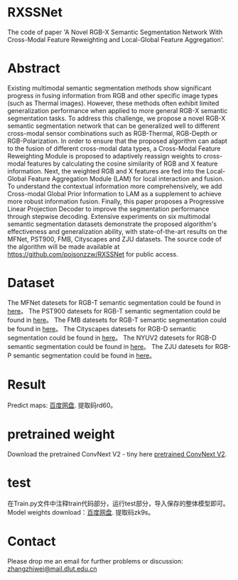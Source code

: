 # RXSSNet
The code of paper 'A Novel RGB-X Semantic Segmentation Network With Cross-Modal Feature Reweighting and Local-Global Feature Aggregation'. 

# Abstract
Existing multimodal semantic segmentation methods show significant progress in fusing information from RGB and other specific image types (such as Thermal images). However, these methods often exhibit limited generalization performance when applied to more general RGB-X semantic segmentation tasks. To address this challenge, we propose a novel RGB-X semantic segmentation network that can be generalized well to different cross-modal sensor combinations such as RGB-Thermal, RGB-Depth or RGB-Polarization. In order to ensure that the proposed algorithm can adapt to the fusion of different cross-modal data types, a Cross-Modal Feature Reweighting Module is proposed to adaptively reassign weights to cross-modal features by calculating the cosine similarity of RGB and X feature information. Next, the weighted RGB and X features are fed into the Local-Global Feature Aggregation Module (LAM) for local interaction and fusion. To understand the contextual information more comprehensively, we add Cross-modal Global Prior Information to LAM as a supplement to achieve more robust information fusion. Finally, this paper proposes a Progressive Linear Projection Decoder to improve the segmentation performance through stepwise decoding. Extensive experiments on six multimodal semantic segmentation datasets demonstrate the proposed algorithm's effectiveness and generalization ability, with state-of-the-art results on the MFNet, PST900, FMB, Cityscapes and ZJU datasets. The source code of the algorithm will be made available at https://github.com/poisonzzw/RXSSNet for public access.

# Dataset
The MFNet datesets for RGB-T semantic segmentation could be found in [here](https://www.mi.t.u-tokyo.ac.jp/static/projects/mil_multispectral/)。
The PST900 datesets for RGB-T semantic segmentation could be found in [here](https://www.mi.t.u-tokyo.ac.jp/static/projects/mil_multispectral/)。
The FMB datesets for RGB-T semantic segmentation could be found in [here](https://www.mi.t.u-tokyo.ac.jp/static/projects/mil_multispectral/)。
The Cityscapes datesets for RGB-D semantic segmentation could be found in [here](https://www.mi.t.u-tokyo.ac.jp/static/projects/mil_multispectral/)。
The NYUV2 datesets for RGB-D semantic segmentation could be found in [here](https://cs.nyu.edu/~fergus/datasets/nyu_depth_v2.html)。
The ZJU datesets for RGB-P semantic segmentation could be found in [here](https://huggingface.co/datasets/Zhonghua/ZJU_RGB_P/tree/main)。

# Result
Predict maps: [百度网盘](https://pan.baidu.com/s/1T4J-iTgW7nBZWcCTmNsIBQ).
提取码rd60。

# pretrained weight
Download the pretrained ConvNext V2 - tiny here [pretrained ConvNext V2](https://dl.fbaipublicfiles.com/convnext/convnextv2/im22k/convnextv2_tiny_22k_384_ema.pt).



# test 
在Train.py文件中注释train代码部分，运行test部分，导入保存的整体模型即可。
Model weights download：[百度网盘](https://pan.baidu.com/s/1jhBzhxnfD2_oOhnnTF0zCQ).
提取码zk9s。





# Contact
Please drop me an email for further problems or discussion: zhangzhiwei@mail.dlut.edu.cn
